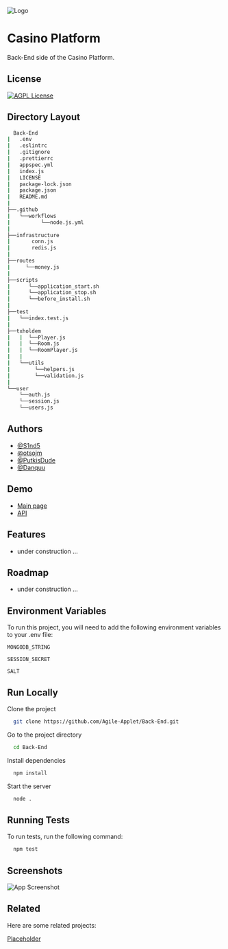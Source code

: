 
![Logo](https://dev-to-uploads.s3.amazonaws.com/uploads/articles/th5xamgrr6se0x5ro4g6.png)


# Casino Platform

Back-End side of the Casino Platform.



## License

[![AGPL License](https://img.shields.io/badge/license-AGPL-blue.svg)](http://www.gnu.org/licenses/agpl-3.0)


## Directory Layout

```bash
  Back-End
|   .env
|   .eslintrc
|   .gitignore
|   .prettierrc
|   appspec.yml
|   index.js
|   LICENSE
|   package-lock.json
|   package.json
|   README.md
|   
├──.github
|   └──workflows
|          └──node.js.yml
|           
├──infrastructure
|       conn.js
|       redis.js
|
├──routes
|     └──money.js
|       
├──scripts
|      └──application_start.sh
|      └──application_stop.sh
|      └──before_install.sh
|       
├──test
|   └──index.test.js
|       
├──txholdem
|   |  └──Player.js
|   |  └──Room.js
|   |  └──RoomPlayer.js
|   |   
|   └──utils
|        └──helpers.js
|        └──validation.js
|           
└──user
    └──auth.js
    └──session.js
    └──users.js

```

## Authors

- [@S1nd5](https://www.github.com/s1nd5)
- [@otsojm](https://www.github.com/otsojm)
- [@PutkisDude](https://www.github.com/PutkisDude)
- [@Danquu](https://www.github.com/Danquu)


## Demo

- [Main page](https://casinohaaga.awsproject.link)
- [API](https://json.awsproject.link)

## Features

- under construction ...


## Roadmap

- under construction ...


## Environment Variables

To run this project, you will need to add the following environment variables to your .env file:

`MONGODB_STRING`

`SESSION_SECRET`

`SALT`

## Run Locally

Clone the project

```bash
  git clone https://github.com/Agile-Applet/Back-End.git
```

Go to the project directory

```bash
  cd Back-End
```

Install dependencies

```bash
  npm install
```

Start the server

```bash
  node .
```


## Running Tests

To run tests, run the following command:

```bash
  npm test
```


## Screenshots

![App Screenshot](https://via.placeholder.com/468x300?text=App+Screenshot+Here)


## Related

Here are some related projects:

[Placeholder](https://github.com/user/repo)

